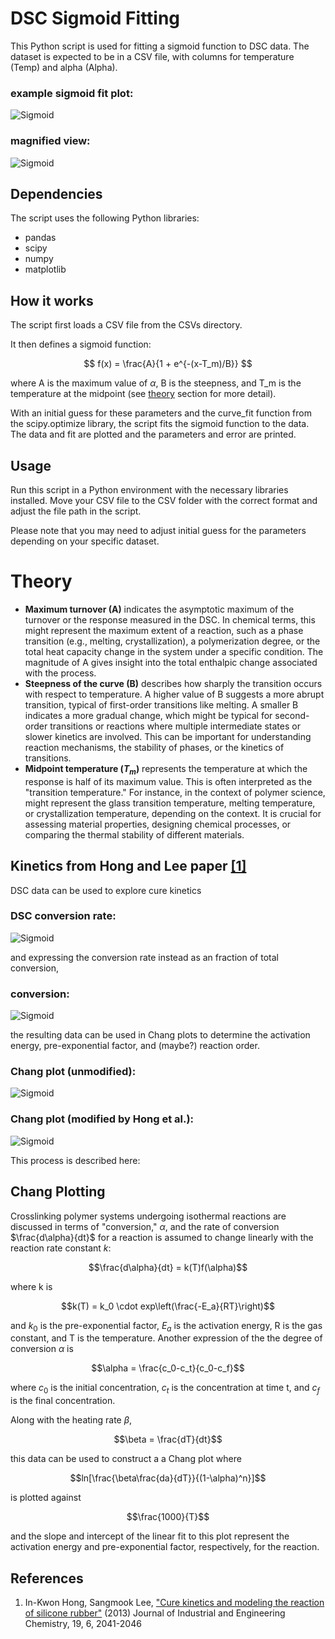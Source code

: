 # DSC Sigmoid Fitting

This Python script is used for fitting a sigmoid function to DSC data. The dataset is expected to be in a CSV file, with columns for temperature (Temp) and alpha (Alpha).

### example sigmoid fit plot:
![Sigmoid](Exports/sigmoidfit.png)

### magnified view:
![Sigmoid](Exports/sigmoidfit_zoom.png)


## Dependencies
The script uses the following Python libraries:

- pandas
- scipy
- numpy
- matplotlib

## How it works
The script first loads a CSV file from the CSVs directory.

It then defines a sigmoid function:

$$ f(x) = \frac{A}{1 + e^{-(x-T_m)/B}} $$

where A is the maximum value of $\alpha$, B is the steepness, and T_m is the temperature at the midpoint (see [theory](#Theory) section for more detail).

With an initial guess for these parameters and the curve_fit function from the scipy.optimize library, the script fits the sigmoid function to the data. The data and fit are plotted and the parameters and error are printed.

## Usage
Run this script in a Python environment with the necessary libraries installed. Move your CSV file to the CSV folder with the correct format and adjust the file path in the script.

Please note that you may need to adjust initial guess for the parameters depending on your specific dataset.

# Theory

- **Maximum turnover (A)** indicates the asymptotic maximum of the turnover or the response measured in the DSC. In chemical terms, this might represent the maximum extent of a reaction, such as a phase transition (e.g., melting, crystallization), a polymerization degree, or the total heat capacity change in the system under a specific condition. The magnitude of A gives insight into the total enthalpic change associated with the process.
- **Steepness of the curve (B)** describes how sharply the transition occurs with respect to temperature. A higher value of B suggests a more abrupt transition, typical of first-order transitions like melting. A smaller B indicates a more gradual change, which might be typical for second-order transitions or reactions where multiple intermediate states or slower kinetics are involved. This can be important for understanding reaction mechanisms, the stability of phases, or the kinetics of transitions.
- **Midpoint temperature ($T_m$)** represents the temperature at which the response is half of its maximum value. This is often interpreted as the "transition temperature." For instance, in the context of polymer science, might represent the glass transition temperature, melting temperature, or crystallization temperature, depending on the context. It is crucial for assessing material properties, designing chemical processes, or comparing the thermal stability of different materials.

## Kinetics from Hong and Lee paper [[1]](##References)
DSC data can be used to explore cure kinetics

### DSC conversion rate:
![Sigmoid](Hong_1a.png)

and expressing the conversion rate instead as an fraction of total conversion,

### conversion:
![Sigmoid](Hong_1b.png)

the resulting data can be used in Chang plots to determine the activation energy, pre-exponential factor, and (maybe?) reaction order.

### Chang plot (unmodified):
![Sigmoid](Hong_6.png)

### Chang plot (modified by Hong et al.):
![Sigmoid](Hong_7.png)

This process is described here:

## Chang Plotting
Crosslinking polymer systems undergoing isothermal reactions are discussed in terms of "conversion," $\alpha$, and the rate of conversion $\frac{d\alpha}{dt}$ for a reaction is assumed to change linearly with the reaction rate constant $k$:

$$\frac{d\alpha}{dt} = k(T)f(\alpha)$$

where k is

$$k(T) = k_0 \cdot exp\left(\frac{-E_a}{RT}\right)$$

and $k_0$ is the pre-exponential factor, $E_a$ is the activation energy, R is the gas constant, and T is the temperature.  Another expression of the the degree of conversion $\alpha$ is 

$$\alpha = \frac{c_0-c_t}{c_0-c_f}$$

where $c_0$ is the initial concentration, $c_t$ is the concentration at time t, and $c_f$ is the final concentration.

Along with the heating rate $\beta$,

$$\beta = \frac{dT}{dt}$$

this data can be used to construct a a Chang plot where

$$ln[\frac{\beta\frac{da}{dT}}{(1-\alpha)^n}]$$

is plotted against

$$\frac{1000}{T}$$

and the slope and intercept of the linear fit to this plot represent the activation energy and pre-exponential factor, respectively, for the reaction.

## References
1. In-Kwon Hong, Sangmook Lee, ["Cure kinetics and modeling the reaction of silicone rubber"](https://www.sciencedirect.com/science/article/abs/pii/S1226086X12001645) (2013) Journal of Industrial and Engineering Chemistry, 19, 6, 2041-2046